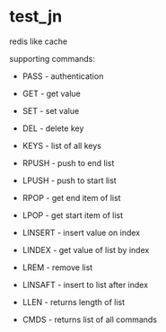 # test_jn
redis like cache

supporting commands:

* PASS  - authentication

* GET - get value 
* SET - set value
* DEL - delete key
* KEYS  - list of all keys

* RPUSH - push to end list
* LPUSH - push to start list
* RPOP  - get end item of list
* LPOP  - get start item of list
* LINSERT - insert value on index
* LINDEX - get value of list by index
* LREM - remove list
* LINSAFT - insert to list after index
* LLEN  - returns length of list

* CMDS  - returns list of all commands
